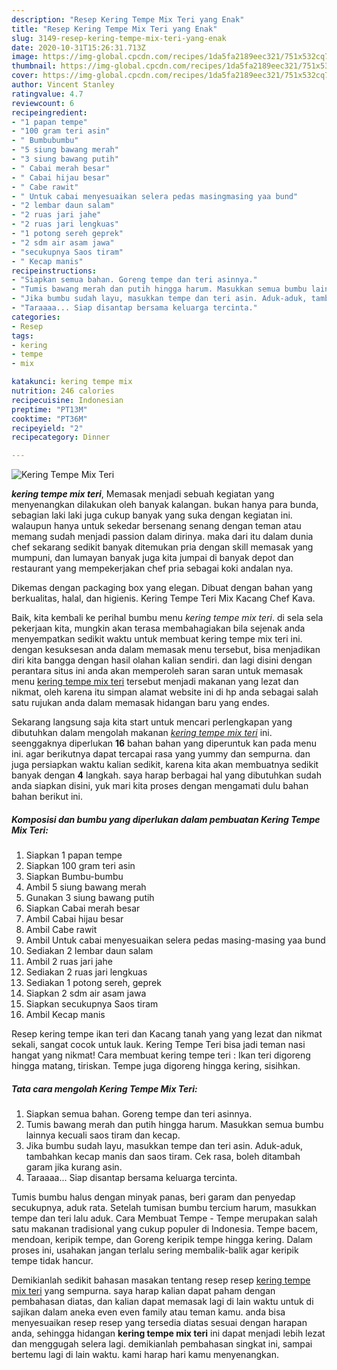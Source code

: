 ```yaml
---
description: "Resep Kering Tempe Mix Teri yang Enak"
title: "Resep Kering Tempe Mix Teri yang Enak"
slug: 3149-resep-kering-tempe-mix-teri-yang-enak
date: 2020-10-31T15:26:31.713Z
image: https://img-global.cpcdn.com/recipes/1da5fa2189eec321/751x532cq70/kering-tempe-mix-teri-foto-resep-utama.jpg
thumbnail: https://img-global.cpcdn.com/recipes/1da5fa2189eec321/751x532cq70/kering-tempe-mix-teri-foto-resep-utama.jpg
cover: https://img-global.cpcdn.com/recipes/1da5fa2189eec321/751x532cq70/kering-tempe-mix-teri-foto-resep-utama.jpg
author: Vincent Stanley
ratingvalue: 4.7
reviewcount: 6
recipeingredient:
- "1 papan tempe"
- "100 gram teri asin"
- " Bumbubumbu"
- "5 siung bawang merah"
- "3 siung bawang putih"
- " Cabai merah besar"
- " Cabai hijau besar"
- " Cabe rawit"
- " Untuk cabai menyesuaikan selera pedas masingmasing yaa bund"
- "2 lembar daun salam"
- "2 ruas jari jahe"
- "2 ruas jari lengkuas"
- "1 potong sereh geprek"
- "2 sdm air asam jawa"
- "secukupnya Saos tiram"
- " Kecap manis"
recipeinstructions:
- "Siapkan semua bahan. Goreng tempe dan teri asinnya."
- "Tumis bawang merah dan putih hingga harum. Masukkan semua bumbu lainnya kecuali saos tiram dan kecap."
- "Jika bumbu sudah layu, masukkan tempe dan teri asin. Aduk-aduk, tambahkan kecap manis dan saos tiram. Cek rasa, boleh ditambah garam jika kurang asin."
- "Taraaaa... Siap disantap bersama keluarga tercinta."
categories:
- Resep
tags:
- kering
- tempe
- mix

katakunci: kering tempe mix 
nutrition: 246 calories
recipecuisine: Indonesian
preptime: "PT13M"
cooktime: "PT36M"
recipeyield: "2"
recipecategory: Dinner

---
```



![Kering Tempe Mix Teri](https://img-global.cpcdn.com/recipes/1da5fa2189eec321/751x532cq70/kering-tempe-mix-teri-foto-resep-utama.jpg)

<b><i>kering tempe mix teri</i></b>, Memasak menjadi sebuah kegiatan yang menyenangkan dilakukan oleh banyak kalangan. bukan hanya para bunda, sebagian laki laki juga cukup banyak yang suka dengan kegiatan ini. walaupun hanya untuk sekedar bersenang senang dengan teman atau memang sudah menjadi passion dalam dirinya. maka dari itu dalam dunia chef sekarang sedikit banyak ditemukan pria dengan skill memasak yang mumpuni, dan lumayan banyak juga kita jumpai di banyak depot dan restaurant yang mempekerjakan chef pria sebagai koki andalan nya.

Dikemas dengan packaging box yang elegan. Dibuat dengan bahan yang berkualitas, halal, dan higienis. Kering Tempe Teri Mix Kacang Chef Kava.

Baik, kita kembali ke perihal bumbu menu <i>kering tempe mix teri</i>. di sela sela pekerjaan kita, mungkin akan terasa membahagiakan bila sejenak anda menyempatkan sedikit waktu untuk membuat kering tempe mix teri ini. dengan kesuksesan anda dalam memasak menu tersebut, bisa menjadikan diri kita bangga dengan hasil olahan kalian sendiri. dan lagi disini dengan perantara situs ini anda akan memperoleh saran saran untuk memasak menu <u>kering tempe mix teri</u> tersebut menjadi makanan yang lezat dan nikmat, oleh karena itu simpan alamat website ini di hp anda sebagai salah satu rujukan anda dalam memasak hidangan baru yang endes.


Sekarang langsung saja kita start untuk mencari perlengkapan yang dibutuhkan dalam mengolah makanan <u><i>kering tempe mix teri</i></u> ini. seenggaknya diperlukan <b>16</b> bahan bahan yang diperuntuk kan pada menu ini. agar berikutnya dapat tercapai rasa yang yummy dan sempurna. dan juga persiapkan waktu kalian sedikit, karena kita akan membuatnya sedikit banyak dengan <b>4</b> langkah. saya harap berbagai hal yang dibutuhkan sudah anda siapkan disini, yuk mari kita proses dengan mengamati dulu bahan bahan berikut ini.

<!--inarticleads1-->

##### Komposisi dan bumbu yang diperlukan dalam pembuatan Kering Tempe Mix Teri:

1. Siapkan 1 papan tempe
1. Siapkan 100 gram teri asin
1. Siapkan  Bumbu-bumbu
1. Ambil 5 siung bawang merah
1. Gunakan 3 siung bawang putih
1. Siapkan  Cabai merah besar
1. Ambil  Cabai hijau besar
1. Ambil  Cabe rawit
1. Ambil  Untuk cabai menyesuaikan selera pedas masing-masing yaa bund
1. Sediakan 2 lembar daun salam
1. Ambil 2 ruas jari jahe
1. Sediakan 2 ruas jari lengkuas
1. Sediakan 1 potong sereh, geprek
1. Siapkan 2 sdm air asam jawa
1. Siapkan secukupnya Saos tiram
1. Ambil  Kecap manis


Resep kering tempe ikan teri dan Kacang tanah yang yang lezat dan nikmat sekali, sangat cocok untuk lauk. Kering Tempe Teri bisa jadi teman nasi hangat yang nikmat! Cara membuat kering tempe teri : Ikan teri digoreng hingga matang, tiriskan. Tempe juga digoreng hingga kering, sisihkan. 

<!--inarticleads2-->

##### Tata cara mengolah Kering Tempe Mix Teri:

1. Siapkan semua bahan. Goreng tempe dan teri asinnya.
1. Tumis bawang merah dan putih hingga harum. Masukkan semua bumbu lainnya kecuali saos tiram dan kecap.
1. Jika bumbu sudah layu, masukkan tempe dan teri asin. Aduk-aduk, tambahkan kecap manis dan saos tiram. Cek rasa, boleh ditambah garam jika kurang asin.
1. Taraaaa... Siap disantap bersama keluarga tercinta.


Tumis bumbu halus dengan minyak panas, beri garam dan penyedap secukupnya, aduk rata. Setelah tumisan bumbu tercium harum, masukkan tempe dan teri lalu aduk. Cara Membuat Tempe - Tempe merupakan salah satu makanan tradisional yang cukup populer di Indonesia. Tempe bacem, mendoan, keripik tempe, dan Goreng keripik tempe hingga kering. Dalam proses ini, usahakan jangan terlalu sering membalik-balik agar keripik tempe tidak hancur. 

Demikianlah sedikit bahasan masakan tentang resep resep <u>kering tempe mix teri</u> yang sempurna. saya harap kalian dapat paham dengan pembahasan diatas, dan kalian dapat memasak lagi di lain waktu untuk di sajikan dalam aneka even even family atau teman kamu. anda bisa menyesuaikan resep resep yang tersedia diatas sesuai dengan harapan anda, sehingga hidangan <b>kering tempe mix teri</b> ini dapat menjadi lebih lezat dan menggugah selera lagi. demikianlah pembahasan singkat ini, sampai bertemu lagi di lain waktu. kami harap hari kamu menyenangkan.
